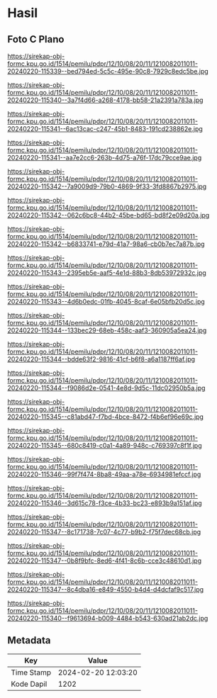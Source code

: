 # Hasil

## Foto C Plano

https://sirekap-obj-formc.kpu.go.id/1514/pemilu/pdpr/12/10/08/20/11/1210082011011-20240220-115339--bed794ed-5c5c-495e-90c8-7929c8edc5be.jpg

https://sirekap-obj-formc.kpu.go.id/1514/pemilu/pdpr/12/10/08/20/11/1210082011011-20240220-115340--3a7f4d66-a268-4178-bb58-21a2391a783a.jpg

https://sirekap-obj-formc.kpu.go.id/1514/pemilu/pdpr/12/10/08/20/11/1210082011011-20240220-115341--6ac13cac-c247-45b1-8483-191cd238862e.jpg

https://sirekap-obj-formc.kpu.go.id/1514/pemilu/pdpr/12/10/08/20/11/1210082011011-20240220-115341--aa7e2cc6-263b-4d75-a76f-17dc79cce9ae.jpg

https://sirekap-obj-formc.kpu.go.id/1514/pemilu/pdpr/12/10/08/20/11/1210082011011-20240220-115342--7a9009d9-79b0-4869-9f33-3fd8867b2975.jpg

https://sirekap-obj-formc.kpu.go.id/1514/pemilu/pdpr/12/10/08/20/11/1210082011011-20240220-115342--062c6bc8-44b2-45be-bd65-bd8f2e09d20a.jpg

https://sirekap-obj-formc.kpu.go.id/1514/pemilu/pdpr/12/10/08/20/11/1210082011011-20240220-115342--b6833741-e79d-41a7-98a6-cb0b7ec7a87b.jpg

https://sirekap-obj-formc.kpu.go.id/1514/pemilu/pdpr/12/10/08/20/11/1210082011011-20240220-115343--2395eb5e-aaf5-4e1d-88b3-8db53972932c.jpg

https://sirekap-obj-formc.kpu.go.id/1514/pemilu/pdpr/12/10/08/20/11/1210082011011-20240220-115343--4d6b0edc-01fb-4045-8caf-6e05bfb20d5c.jpg

https://sirekap-obj-formc.kpu.go.id/1514/pemilu/pdpr/12/10/08/20/11/1210082011011-20240220-115344--133bec29-68eb-458c-aaf3-360905a5ea24.jpg

https://sirekap-obj-formc.kpu.go.id/1514/pemilu/pdpr/12/10/08/20/11/1210082011011-20240220-115344--bdde63f2-9816-41cf-b6f8-a6a1187ff6af.jpg

https://sirekap-obj-formc.kpu.go.id/1514/pemilu/pdpr/12/10/08/20/11/1210082011011-20240220-115344--f9086d2e-0541-4e8d-9d5c-11dc02950b5a.jpg

https://sirekap-obj-formc.kpu.go.id/1514/pemilu/pdpr/12/10/08/20/11/1210082011011-20240220-115345--c81abd47-f7bd-4bce-8472-f4b6ef96e69c.jpg

https://sirekap-obj-formc.kpu.go.id/1514/pemilu/pdpr/12/10/08/20/11/1210082011011-20240220-115345--680c8419-c0a1-4a89-948c-c769397c8f1f.jpg

https://sirekap-obj-formc.kpu.go.id/1514/pemilu/pdpr/12/10/08/20/11/1210082011011-20240220-115346--99f7f474-8ba8-49aa-a78e-6934981efccf.jpg

https://sirekap-obj-formc.kpu.go.id/1514/pemilu/pdpr/12/10/08/20/11/1210082011011-20240220-115346--3d615c78-f3ce-4b33-bc23-e893b9a151af.jpg

https://sirekap-obj-formc.kpu.go.id/1514/pemilu/pdpr/12/10/08/20/11/1210082011011-20240220-115347--8c171738-7c07-4c77-b9b2-f75f7dec68cb.jpg

https://sirekap-obj-formc.kpu.go.id/1514/pemilu/pdpr/12/10/08/20/11/1210082011011-20240220-115347--0b8f9bfc-8ed6-4f41-8c6b-cce3c48610d1.jpg

https://sirekap-obj-formc.kpu.go.id/1514/pemilu/pdpr/12/10/08/20/11/1210082011011-20240220-115347--8c4dba16-e849-4550-b4d4-d4dcfaf9c517.jpg

https://sirekap-obj-formc.kpu.go.id/1514/pemilu/pdpr/12/10/08/20/11/1210082011011-20240220-115340--f9613694-b009-4484-b543-630ad21ab2dc.jpg


## Metadata

| Key        | Value               |
| ---------- | ------------------- |
| Time Stamp | 2024-02-20 12:03:20 |
| Kode Dapil | 1202                |



